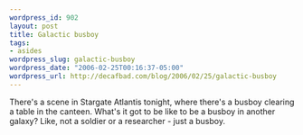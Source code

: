 ```yaml
--- 
wordpress_id: 902
layout: post
title: Galactic busboy
tags: 
- asides
wordpress_slug: galactic-busboy
wordpress_date: "2006-02-25T00:16:37-05:00"
wordpress_url: http://decafbad.com/blog/2006/02/25/galactic-busboy
---
```

 <p>There's a scene in Stargate Atlantis tonight, where there's a busboy clearing a table in the canteen.  What's it got to be like to be a busboy in another galaxy?  Like, not a soldier or a researcher - just a busboy.</p>
